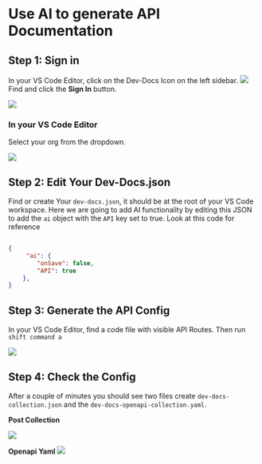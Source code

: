 # Use AI to generate API Documentation

## Step 1: Sign in

In your VS Code Editor, click on the Dev-Docs Icon on the left sidebar.
![](/img/use_ai_to_generate_api_documentation/step_1.png)
Find and click the **Sign In** button.

![](/img/use_ai_to_generate_api_documentation/step_2.png)

### In your VS Code Editor

Select your org from the dropdown.

![](/img/create_your_first_codelab_in_your_playgrounds_repo/step_8.png)


## Step 2: Edit Your Dev-Docs.json

Find or create Your `dev-docs.json`, it should be at the root of your VS Code workspace.  Here we are going to add AI functionality
by editing this JSON to add the `ai` object with the `API` key set to true. Look at this code for reference

```json

{
     "ai": {
        "onSave": false,
        "API": true
    },
}

```

## Step 3: Generate the API Config

In your VS Code Editor, find a code file with visible API Routes.  Then run <code>shift command a</code>

![](/img/use_ai_to_generate_api_documentation/step_13.png)

## Step 4:  Check the Config

After a couple of minutes you should see two files create `dev-docs-collection.json` and the `dev-docs-openapi-collection.yaml`.

**Post Collection**

![](/img/use_ai_to_generate_api_documentation/step_20.png)


**Openapi Yaml**
![](/img/use_ai_to_generate_api_documentation/step_22.png)
